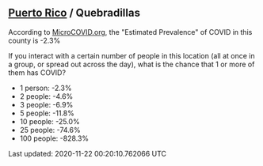
## [Puerto Rico](/united-states/puerto-rico) / Quebradillas

According to [MicroCOVID.org](http://microcovid.org),
the "Estimated Prevalence" of COVID in this county is -2.3%

If you interact with a certain number of people in this location
(all at once in a group, or spread out across the day), what is the chance that
1 or more of them has COVID?

- 1 person: -2.3%
- 2 people: -4.6%
- 3 people: -6.9%
- 5 people: -11.8%
- 10 people: -25.0%
- 25 people: -74.6%
- 100 people: -828.3%

Last updated: 2020-11-22 00:20:10.762066 UTC
